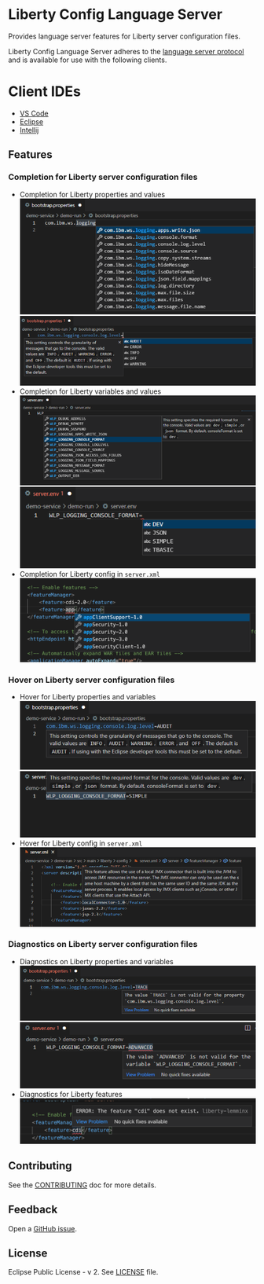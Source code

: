 # Liberty Config Language Server

Provides language server features for Liberty server configuration files.

Liberty Config Language Server adheres to the [language server protocol](https://github.com/Microsoft/language-server-protocol)
and is available for use with the following clients.

# Client IDEs
* [VS Code](https://github.com/OpenLiberty/liberty-tools-vscode/tree/liberty-ls-prototype)
* [Eclipse](https://github.com/OpenLiberty/liberty-tools-eclipse)
* [Intellij](https://github.com/OpenLiberty/liberty-tools-intellij)

## Features

### Completion for Liberty server configuration files
* Completion for Liberty properties and values 
![Completion for Liberty properties](./docs/images/property-completion.png) 
![Completion for Liberty property values](./docs/images/property-value-completion.png)
* Completion for Liberty variables and values 
![Completion for Liberty variables](./docs/images/variable-completion.png)
![Completion for Liberty variable values](./docs/images/variable-value-completion.png)
* Completion for Liberty config in `server.xml`
![Completion for Liberty config](./docs/images/feature-completion.png)

### Hover on Liberty server configuration files
* Hover for Liberty properties and variables
![Hover on Liberty properties](./docs/images/property-hover.png)
![Hover on Liberty server variables](./docs/images/variable-hover.png)
* Hover for Liberty config in `server.xml` ![Hover on Liberty features](./docs/images/feature-hover.png)

### Diagnostics on Liberty server configuration files
* Diagnostics on Liberty properties and variables
![Diagnostics on Liberty properties](./docs/images/property-diagnostic.png)
![Diagnostics on Liberty variables](./docs/images/variable-diagnostic.png)
* Diagnostics for Liberty features
![Diagnostics on Liberty features](./docs/images/feature-diagnostic.png)

## Contributing
See the [CONTRIBUTING](./CONTRIBUTING.md) doc for more details.

## Feedback
Open a [GitHub issue](https://github.com/OpenLiberty/liberty-language-server/issues).
## License
Eclipse Public License - v 2. See [LICENSE](./LICENSE) file.